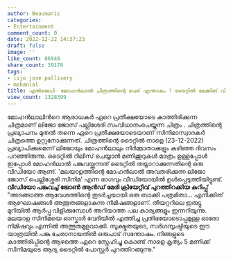 ```yaml
---
author: Beaumaris
categories:
- Entertainment
comment_count: 0
date: 2022-12-22 14:37:23
draft: false
image: ''
like_count: 86948
share_count: 39178
tags:
- lijo jose pallisery
- mohanlal
title: എൽജെപി- മോഹൻലാൽ ചിത്രത്തിന്റെ പേര് എന്താകും ? ടൈറ്റിൽ മേക്കിങ് വീഡിയോ കാണാം
view_count: 1328399
---
```


മോഹൻലാലിൻറെ ആരാധകർ ഏറെ പ്രതീക്ഷയോടെ കാത്തിരിക്കുന്ന ചിത്രമാണ് ലിജോ ജോസ് പല്ലിശേരി സംവിധാനംചെയ്യുന്ന ചിത്രം . ചിത്രത്തിന്റെ പ്രഖ്യാപനം മുതൽ തന്നെ ഏറെ പ്രതീക്ഷയോടെയാണ് സിനിമാസ്വാദകർ ചിത്രത്തെ ഉറ്റുനോക്കുന്നത്. ചിത്രത്തിന്റെ ടൈറ്റിൽ നാളെ (23-12-2022) പ്രഖ്യാപിക്കുമെന്ന് ലിജോയും മോഹൻലാലും നിർമ്മാതാക്കളും കഴിഞ്ഞ ദിവസം പറഞ്ഞിരുന്നു. ടൈറ്റിൽ റിലീസ് ചെയ്യാൻ മണിക്കൂറുകൾ മാത്രം ഉള്ളപ്പോൾ ഇപ്പോൾ മോഹൻലാൽ പങ്കുവയ്ക്കുന്നത് ടൈറ്റിൽ തയ്യാറാക്കുന്നതിന്റെ ഒരു വീഡിയോ ആണ്. 'മലയാളത്തിന്റെ മോഹൻലാൽ അവതരിക്കുന്ന ലിജോ ജോസ് പെല്ലിശ്ശേരി സിനിമ' എന്ന ഭാ​ഗവും വീഡിയോയിൽ ഉൾപ്പെടുത്തിയിട്ടുണ്ട്.  **വീഡിയോ പങ്കുവച്ച് ജോണ്‍ ആന്‍ഡ് മേരി ക്രിയേറ്റീവ് പുറത്തിറക്കിയ കുറിപ്പ്** "അടങ്ങാത്ത ആവേശത്തിന്റെ തുടർച്ചയായി ഒരു ബാക്കി പത്രമിതാ... എനിക്കിത് ആഘോഷങ്ങൾ അത്ഭുതങ്ങളാകുന്ന നിമിഷങ്ങളാണ്. തീയറ്ററിലെ ഇരുട്ടു മുറിയിൽ ആർപ്പു വിളിക്കുമ്പോൾ അറിയാത്ത പല കാര്യങ്ങളും ഇന്നറിയുന്നു. മലയാള സിനിമയെ ഓസ്കാർ വേദിയിൽ എത്തിച്ച പ്രതിഭയോടൊപ്പമുള്ള ഓരോ നിമിഷവും എന്നിൽ അത്ഭുതമുളവാക്കി. സൂക്ഷ്മതയുടെ, സർഗസൃഷ്ടിയുടെ ഈ യാത്രയിൽ പങ്കു ചേരാനായതിൽ ഒരുപാട് സന്തോഷം. നിങ്ങളുടെ കാത്തിരിപ്പിന്റെ ആഴത്തെ ഏറെ സ്നേഹിച്ചു കൊണ്ട് നാളെ കൃത്യം 5 മണിക്ക് സിനിമയുടെ ആദ്യ ടൈറ്റിൽ പോസ്റ്റർ പുറത്തിറങ്ങുന്നു."